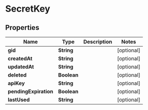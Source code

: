 

# SecretKey

## Properties

Name | Type | Description | Notes
------------ | ------------- | ------------- | -------------
**gid** | **String** |  |  [optional]
**createdAt** | **String** |  |  [optional]
**updatedAt** | **String** |  |  [optional]
**deleted** | **Boolean** |  |  [optional]
**apiKey** | **String** |  |  [optional]
**pendingExpiration** | **Boolean** |  |  [optional]
**lastUsed** | **String** |  |  [optional]



